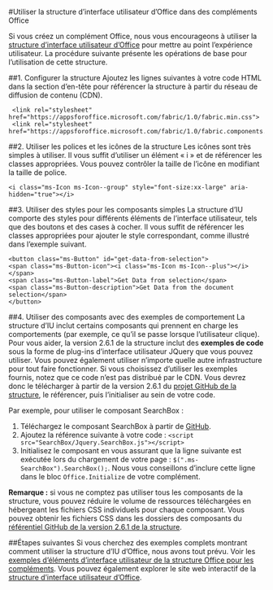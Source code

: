 
#<a name="use-office-ui-fabric-in-office-add-ins"></a>Utiliser la structure d’interface utilisateur d’Office dans des compléments Office

Si vous créez un complément Office, nous vous encourageons à utiliser la [structure d’interface utilisateur d’Office](https://github.com/OfficeDev/Office-UI-Fabric) pour mettre au point l’expérience utilisateur. La procédure suivante présente les opérations de base pour l’utilisation de cette structure.  

##<a name="1.-set-up-fabric"></a>1. Configurer la structure
Ajoutez les lignes suivantes à votre code HTML dans la section d’en-tête pour référencer la structure à partir du réseau de diffusion de contenu (CDN).

     <link rel="stylesheet" href="https://appsforoffice.microsoft.com/fabric/1.0/fabric.min.css">
     <link rel="stylesheet" href="https://appsforoffice.microsoft.com/fabric/1.0/fabric.components.min.css">


##<a name="2.-use-fabric-icons-and-fonts"></a>2. Utiliser les polices et les icônes de la structure
Les icônes sont très simples à utiliser. Il vous suffit d’utiliser un élément « i » et de référencer les classes appropriées. Vous pouvez contrôler la taille de l’icône en modifiant la taille de police.

    <i class="ms-Icon ms-Icon--group" style="font-size:xx-large" aria-hidden="true"></i>


##<a name="3.-use-styles-for-simple-components"></a>3. Utiliser des styles pour les composants simples
La structure d’IU comporte des styles pour différents éléments de l’interface utilisateur, tels que des boutons et des cases à cocher. Il vous suffit de référencer les classes appropriées pour ajouter le style correspondant, comme illustré dans l’exemple suivant.

    <button class="ms-Button" id="get-data-from-selection">
    <span class="ms-Button-icon"><i class="ms-Icon ms-Icon--plus"></i></span>
    <span class="ms-Button-label">Get Data from selection</span>
    <span class="ms-Button-description">Get Data from the document selection</span>
    </button>

##<a name="4.-use-components-with-sample-behavior"></a>4. Utiliser des composants avec des exemples de comportement
La structure d’IU inclut certains composants qui prennent en charge les comportements (par exemple, ce qu’il se passe lorsque l’utilisateur clique). Pour vous aider, la version 2.6.1 de la structure inclut des **exemples de code** sous la forme de plug-ins d’interface utilisateur JQuery que vous pouvez utiliser. Vous pouvez également utiliser n’importe quelle autre infrastructure pour tout faire fonctionner. Si vous choisissez d’utiliser les exemples fournis, notez que ce code n’est pas distribué par le CDN. Vous devrez donc le télécharger à partir de la version 2.6.1 du [projet GitHub de la structure](https://github.com/OfficeDev/office-ui-fabric-core/tree/release/2.6.1), le référencer, puis l’initialiser au sein de votre code. 

Par exemple, pour utiliser le composant SearchBox :

1. Téléchargez le composant SearchBox à partir de [GitHub](https://github.com/OfficeDev/office-ui-fabric-core/tree/release/2.6.1/src/components/SearchBox).
2. Ajoutez la référence suivante à votre code : `<script src="SearchBox/Jquery.SearchBox.js"></script>`
3. Initialisez le composant en vous assurant que la ligne suivante est exécutée lors du chargement de votre page : `$(".ms-SearchBox").SearchBox();`. Nous vous conseillons d’inclure cette ligne dans le bloc `Office.Initialize` de votre complément.     

**Remarque :** si vous ne comptez pas utiliser tous les composants de la structure, vous pouvez réduire le volume de ressources téléchargées en hébergeant les fichiers CSS individuels pour chaque composant. Vous pouvez obtenir les fichiers CSS dans les dossiers des composants du [référentiel GitHub de la version 2.6.1 de la structure](https://github.com/OfficeDev/office-ui-fabric-core/tree/release/2.6.1). 


##<a name="next-steps"></a>Étapes suivantes
Si vous cherchez des exemples complets montrant comment utiliser la structure d’IU d’Office, nous avons tout prévu. Voir les [exemples d’éléments d’interface utilisateur de la structure Office pour les compléments](https://github.com/OfficeDev/Office-Add-in-Fabric-UI-Sample). Vous pouvez également explorer le site web interactif de la [structure d’interface utilisateur d’Office](https://github.com/OfficeDev/Office-UI-Fabric).

